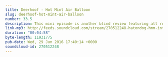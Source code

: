 ```yaml
---
title: Deerhoof - Hot Mint Air Balloon
slug: deerhoof-hot-mint-air-balloon
number: 33.5
description: This mini episode is another blind review featuring alt rock weirdos Deerhoof. Does John like this song? Does Martin? What is the point of this game? Does someone win something at some point? Please help us.
link-mp3: http://feeds.soundcloud.com/stream/270512248-hatondog-hmm-interesting-choice-ep335.mp3
duration: "00:04:58"
byte-length: 11931775
pub-date: Wed, 29 Jun 2016 17:40:14 +0000
soundcloud-id: 270512248
---
```

